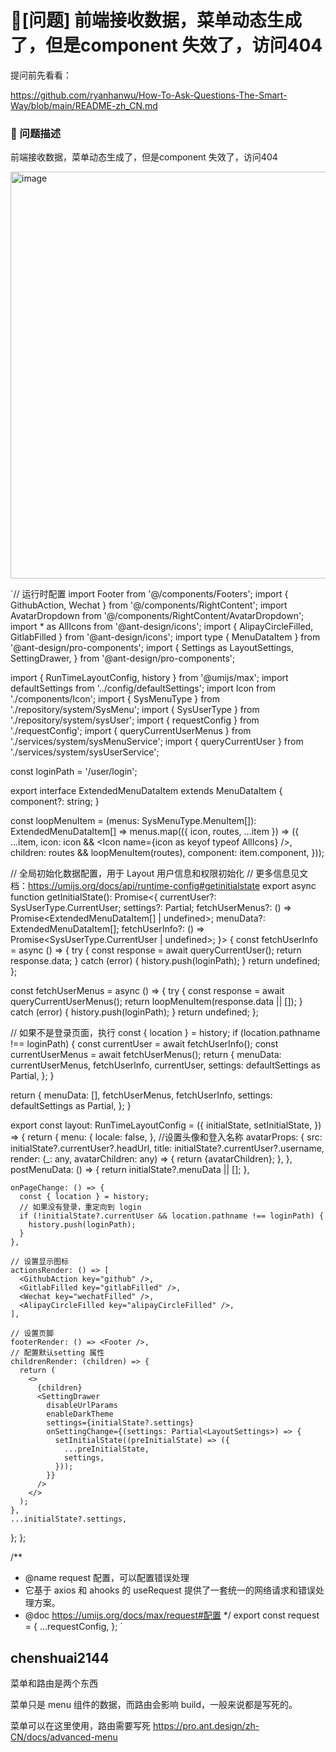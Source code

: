 # 🧐[问题] 前端接收数据，菜单动态生成了，但是component 失效了，访问404

提问前先看看：

https://github.com/ryanhanwu/How-To-Ask-Questions-The-Smart-Way/blob/main/README-zh_CN.md

### 🧐 问题描述

前端接收数据，菜单动态生成了，但是component 失效了，访问404

<img width="651" alt="image" src="https://user-images.githubusercontent.com/42695882/235657753-c4608687-23cf-4799-bb72-55cd73553238.png">

<!--
详细地描述问题，让大家都能理解
-->

`// 运行时配置
import Footer from '@/components/Footers';
import { GithubAction, Wechat } from '@/components/RightContent';
import AvatarDropdown from '@/components/RightContent/AvatarDropdown';
import \* as AllIcons from '@ant-design/icons';
import { AlipayCircleFilled, GitlabFilled } from '@ant-design/icons';
import type { MenuDataItem } from '@ant-design/pro-components';
import {
Settings as LayoutSettings,
SettingDrawer,
} from '@ant-design/pro-components';

import { RunTimeLayoutConfig, history } from '@umijs/max';
import defaultSettings from '../config/defaultSettings';
import Icon from './components/Icon';
import { SysMenuType } from './repository/system/SysMenu';
import { SysUserType } from './repository/system/sysUser';
import { requestConfig } from './requestConfig';
import { queryCurrentUserMenus } from './services/system/sysMenuService';
import { queryCurrentUser } from './services/system/sysUserService';

const loginPath = '/user/login';

export interface ExtendedMenuDataItem extends MenuDataItem {
component?: string;
}

const loopMenuItem = (menus: SysMenuType.MenuItem[]): ExtendedMenuDataItem[] =>
menus.map(({ icon, routes, ...item }) => ({
...item,
icon: icon && <Icon name={icon as keyof typeof AllIcons} />,
children: routes && loopMenuItem(routes),
component: item.component,
}));

// 全局初始化数据配置，用于 Layout 用户信息和权限初始化
// 更多信息见文档：https://umijs.org/docs/api/runtime-config#getinitialstate
export async function getInitialState(): Promise<{
currentUser?: SysUserType.CurrentUser;
settings?: Partial<LayoutSettings>;
fetchUserMenus?: () => Promise<ExtendedMenuDataItem[] | undefined>;
menuData?: ExtendedMenuDataItem[];
fetchUserInfo?: () => Promise<SysUserType.CurrentUser | undefined>;
}> {
const fetchUserInfo = async () => {
try {
const response = await queryCurrentUser();
return response.data;
} catch (error) {
history.push(loginPath);
}
return undefined;
};

const fetchUserMenus = async () => {
try {
const response = await queryCurrentUserMenus();
return loopMenuItem(response.data || []);
} catch (error) {
history.push(loginPath);
}
return undefined;
};

// 如果不是登录页面，执行
const { location } = history;
if (location.pathname !== loginPath) {
const currentUser = await fetchUserInfo();
const currentUserMenus = await fetchUserMenus();
return {
menuData: currentUserMenus,
fetchUserInfo,
currentUser,
settings: defaultSettings as Partial<LayoutSettings>,
};
}

return {
menuData: [],
fetchUserMenus,
fetchUserInfo,
settings: defaultSettings as Partial<LayoutSettings>,
};
}

export const layout: RunTimeLayoutConfig = ({
initialState,
setInitialState,
}) => {
return {
menu: {
locale: false,
},
//设置头像和登入名称
avatarProps: {
src: initialState?.currentUser?.headUrl,
title: initialState?.currentUser?.username,
render: (\_: any, avatarChildren: any) => {
return <AvatarDropdown>{avatarChildren}</AvatarDropdown>;
},
},
postMenuData: () => {
return initialState?.menuData || [];
},

    onPageChange: () => {
      const { location } = history;
      // 如果没有登录，重定向到 login
      if (!initialState?.currentUser && location.pathname !== loginPath) {
        history.push(loginPath);
      }
    },

    // 设置显示图标
    actionsRender: () => [
      <GithubAction key="github" />,
      <GitlabFilled key="gitlabFilled" />,
      <Wechat key="wechatFilled" />,
      <AlipayCircleFilled key="alipayCircleFilled" />,
    ],

    // 设置页脚
    footerRender: () => <Footer />,
    // 配置默认setting 属性
    childrenRender: (children) => {
      return (
        <>
          {children}
          <SettingDrawer
            disableUrlParams
            enableDarkTheme
            settings={initialState?.settings}
            onSettingChange={(settings: Partial<LayoutSettings>) => {
              setInitialState((preInitialState) => ({
                ...preInitialState,
                settings,
              }));
            }}
          />
        </>
      );
    },
    ...initialState?.settings,

};
};

/\*\*

- @name request 配置，可以配置错误处理
- 它基于 axios 和 ahooks 的 useRequest 提供了一套统一的网络请求和错误处理方案。
- @doc https://umijs.org/docs/max/request#配置
  \*/
  export const request = {
  ...requestConfig,
  };
  `

## chenshuai2144

菜单和路由是两个东西

菜单只是 menu 组件的数据，而路由会影响 build，一般来说都是写死的。

菜单可以在这里使用，路由需要写死
https://pro.ant.design/zh-CN/docs/advanced-menu
